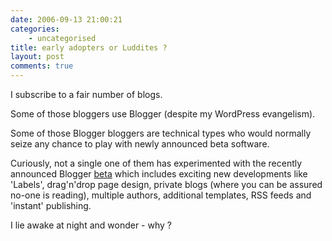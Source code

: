 ```yaml
---
date: 2006-09-13 21:00:21
categories:
    - uncategorised
title: early adopters or Luddites ?
layout: post
comments: true
---
```

I subscribe to a fair number of blogs.

Some of those bloggers use Blogger (despite my WordPress evangelism).

Some of those Blogger bloggers are technical types who would normally
seize any chance to play with newly announced beta software.

Curiously, not a single one of them has experimented with the recently
announced Blogger
[beta](http://buzz.blogger.com/2006/08/blogger-in-beta.html) which
includes exciting new developments like 'Labels', drag'n'drop page
design, private blogs (where you can be assured no-one is reading),
multiple authors, additional templates, RSS feeds and 'instant'
publishing.

I lie awake at night and wonder - why ?
